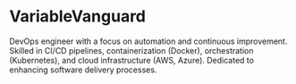 # VariableVanguard
DevOps engineer with a focus on automation and continuous improvement. Skilled in CI/CD pipelines, containerization (Docker), orchestration (Kubernetes), and cloud infrastructure (AWS, Azure). Dedicated to enhancing software delivery processes.
